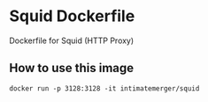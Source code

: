 # Squid Dockerfile

Dockerfile for Squid (HTTP Proxy)

## How to use this image

```shell
docker run -p 3128:3128 -it intimatemerger/squid
```
